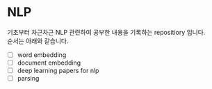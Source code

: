 # NLP

기초부터 차근차근 NLP 관련하여 공부한 내용을 기록하는 repositiory 입니다.<br>
순서는 아래와 같습니다.
- [ ] word embedding
- [ ] document embedding
- [ ] deep learning papers for nlp
- [ ] parsing
